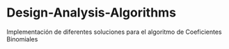 # Design-Analysis-Algorithms
Implementación de diferentes soluciones para el algoritmo de Coeficientes Binomiales

